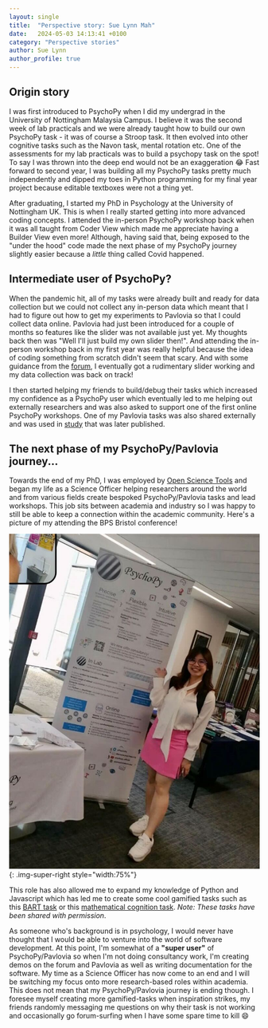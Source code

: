 ```yaml
---
layout: single
title:  "Perspective story: Sue Lynn Mah"
date:   2024-05-03 14:13:41 +0100
category: "Perspective stories"
author: Sue Lynn
author_profile: true
---
```


## Origin story

I was first introduced to PsychoPy when I did my undergrad in the University of Nottingham Malaysia Campus. I believe it was the second week of lab practicals and we were already taught how to build our own PsychoPy task - it was of course a Stroop task. It then evolved into other cognitive tasks such as the Navon task, mental rotation etc. One of the assessments for my lab practicals was to build a psychopy task on the spot! To say I was thrown into the deep end would not be an exaggeration   😂 Fast forward to second year, I was building all my PsychoPy tasks pretty much independently and dipped my toes in Python programming for my final year project because editable textboxes were not a thing yet.

After graduating, I started my PhD in Psychology at the University of Nottingham UK. This is when I really started getting into more advanced coding concepts. I attended the in-person PsychoPy workshop back when it was all taught from Coder View which made me appreciate having a Builder View even more! Although, having said that, being exposed to the "under the hood" code made the next phase of my PsychoPy journey slightly easier because a *little* thing called Covid happened.

## Intermediate user of PsychoPy?

When the pandemic hit, all of my tasks were already built and ready for data collection but we could not collect any in-person data which meant that I had to figure out how to get my experiments to Pavlovia so that I could collect data online. Pavlovia had just been introduced for a couple of months so features like the slider was not available just yet. My thoughts back then was "Well I'll just build my own slider then!". And attending the in-person workshop back in my first year was really helpful because the idea of coding something from scratch didn't seem that scary. And with some guidance from the <a href="https://discourse.psychopy.org/" target="_blank">forum</a>, I eventually got a rudimentary slider working and my data collection was back on track! 

I then started helping my friends to build/debug their tasks which increased my confidence as a PsychoPy user which eventually led to me helping out externally researchers and was also asked to support one of the first online PsychoPy workshops. One of my Pavlovia tasks was also shared externally and was used in <a href="https://www.sciencedirect.com/science/article/pii/S2215001321000421" target="_blank">study</a> that was later published.

## The next phase of my PsychoPy/Pavlovia journey...

Towards the end of my PhD, I was employed by <a href="https://opensciencetools.org/" target="_blank">Open Science Tools</a> and began my life as a Science Officer helping researchers around the world and from various fields create bespoked PsychoPy/Pavlovia tasks and lead workshops. This job sits between academia and industry so I was happy to still be able to keep a connection within the academic community. Here's a picture of my attending the BPS Bristol conference!

![Sue Lynn at BPS CogDev.](/assets/images/suelynn.jpg){: .img-super-right style="width:75%"}

This role has also allowed me to expand my knowledge of Python and Javascript which has led me to create some cool gamified tasks such as this <a href="https://run.pavlovia.org/Consultancy/bart_in_space" target="_blank">BART task</a> or this <a href="https://run.pavlovia.org/Consultancy/multiplication_game" target="_blank">mathematical cognition task</a>. *Note: These tasks have been shared with permission*. 

As someone who's background is in psychology, I would never have thought that I would be able to venture into the world of software development. At this point, I'm somewhat of a **"super user"** of PsychoPy/Pavlovia so when I'm not doing consultancy work, I'm creating demos on the forum and Pavlovia as well as writing documentation for the software. My time as a Science Officer has now come to an end and I will be switching my focus onto more research-based roles within academia. This does not mean that my PsychoPy/Pavlovia journey is ending though. I foresee myself creating more gamified-tasks when inspiration strikes, my friends randomly messaging me questions on why their task is not working and occasionally go forum-surfing when I have some spare time to kill 😄